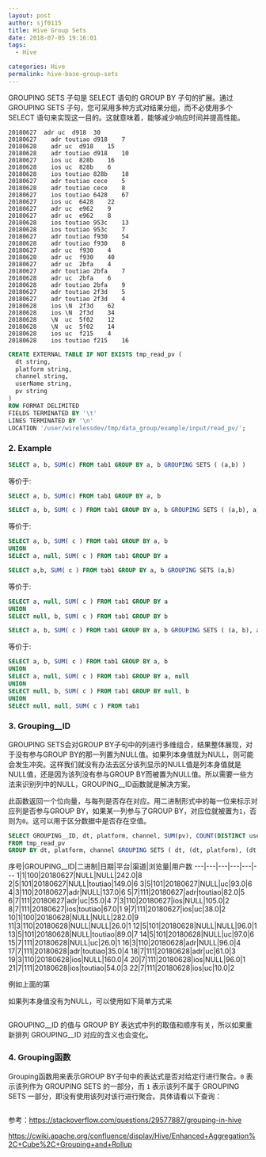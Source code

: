 ```yaml
---
layout: post
author: sjf0115
title: Hive Group Sets
date: 2018-07-05 19:16:01
tags:
  - Hive

categories: Hive
permalink: hive-base-group-sets
---
```


GROUPING SETS 子句是 SELECT 语句的 GROUP BY 子句的扩展。通过 GROUPING SETS 子句，您可采用多种方式对结果分组，而不必使用多个 SELECT 语句来实现这一目的。这就意味着，能够减少响应时间并提高性能。

```
20180627  adr uc  d918  30
20180627	adr	toutiao	d918	7
20180628	adr	uc	d918	15
20180628	adr	toutiao	d918	10
20180627	ios	uc	828b	16
20180628	ios	uc	828b	6
20180628	ios	toutiao	828b	18
20180627	adr	toutiao	cece	5
20180628	adr	toutiao	cece	8
20180627	ios	toutiao	6428	67
20180627	ios	uc	6428	22
20180627	adr	uc	e962	9
20180627	adr	uc	e962	8
20180628	ios	toutiao	953c	13
20180628	ios	toutiao	953c	7
20180627	adr	toutiao	f930	54
20180628	adr	toutiao	f930	8
20180627	adr	uc	f930	4
20180628	adr	uc	f930	40
20180627	adr	uc	2bfa	4
20180627	adr	toutiao	2bfa	7
20180628	adr	uc	2bfa	6
20180628	adr	toutiao	2bfa	9
20180627	adr	toutiao	2f3d	5
20180627	adr	toutiao	2f3d	4
20180628	ios	\N	2f3d	62
20180628	ios	\N	2f3d	34
20180628	\N	uc	5f02	12
20180628	\N	uc	5f02	14
20180628	ios	uc	f215	4
20180628	ios	toutiao	f215	16
```

```sql
CREATE EXTERNAL TABLE IF NOT EXISTS tmp_read_pv (
  dt string,
  platform string,
  channel string,
  userName string,
  pv string
)
ROW FORMAT DELIMITED
FIELDS TERMINATED BY '\t'
LINES TERMINATED BY '\n'
LOCATION '/user/wirelessdev/tmp/data_group/example/input/read_pv/';
```

### 2. Example

```sql
SELECT a, b, SUM(c) FROM tab1 GROUP BY a, b GROUPING SETS ( (a,b) )
```
等价于:
```sql
SELECT a, b, SUM(c) FROM tab1 GROUP BY a, b
```

```sql
SELECT a, b, SUM( c ) FROM tab1 GROUP BY a, b GROUPING SETS ( (a,b), a)
```
等价于:
```sql
SELECT a, b, SUM( c ) FROM tab1 GROUP BY a, b
UNION
SELECT a, null, SUM( c ) FROM tab1 GROUP BY a
```

```sql
SELECT a,b, SUM( c ) FROM tab1 GROUP BY a, b GROUPING SETS (a,b)
```
等价于:
```sql
SELECT a, null, SUM( c ) FROM tab1 GROUP BY a
UNION
SELECT null, b, SUM( c ) FROM tab1 GROUP BY b
```

```sql
SELECT a, b, SUM( c ) FROM tab1 GROUP BY a, b GROUPING SETS ( (a, b), a, b, ( ) )
```
等价于:
```sql
SELECT a, b, SUM( c ) FROM tab1 GROUP BY a, b
UNION
SELECT a, null, SUM( c ) FROM tab1 GROUP BY a, null
UNION
SELECT null, b, SUM( c ) FROM tab1 GROUP BY null, b
UNION
SELECT null, null, SUM( c ) FROM tab1
```

### 3. Grouping__ID

GROUPING SETS会对GROUP BY子句中的列进行多维组合，结果整体展现，对于没有参与GROUP BY的那一列置为NULL值。如果列本身值就为NULL，则可能会发生冲突。这样我们就没有办法去区分该列显示的NULL值是列本身值就是NULL值，还是因为该列没有参与GROUP BY而被置为NULL值。所以需要一些方法来识别列中的NULL，GROUPING__ID函数就是解决方案。

此函数返回一个位向量，与每列是否存在对应。用二进制形式中的每一位来标示对应列是否参与GROUP BY，如果某一列参与了GROUP BY，对应位就被置为`1`，否则为`0`。这可以用于区分数据中是否存在空值。

```sql
SELECT GROUPING__ID, dt, platform, channel, SUM(pv), COUNT(DISTINCT userName)
FROM tmp_read_pv
GROUP BY dt, platform, channel GROUPING SETS ( dt, (dt, platform), (dt, channel), (dt, platform, channel));
```

序号|GROUPING__ID|二进制|日期|平台|渠道|浏览量|用户数
---|---|---|---|---|---
1|1|100|20180627|NULL|NULL|242.0|8
2|5|101|20180627|NULL|toutiao|149.0|6
3|5|101|20180627|NULL|uc|93.0|6
4|3|110|20180627|adr|NULL|137.0|6
5|7|111|20180627|adr|toutiao|82.0|5
6|7|111|20180627|adr|uc|55.0|4
7|3|110|20180627|ios|NULL|105.0|2
8|7|111|20180627|ios|toutiao|67.0|1
9|7|111|20180627|ios|uc|38.0|2
10|1|100|20180628|NULL|NULL|282.0|9
11|3|110|20180628|NULL|NULL|26.0|1
12|5|101|20180628|NULL|NULL|96.0|1
13|5|101|20180628|NULL|toutiao|89.0|7
14|5|101|20180628|NULL|uc|97.0|6
15|7|111|20180628|NULL|uc|26.0|1
16|3|110|20180628|adr|NULL|96.0|4
17|7|111|20180628|adr|toutiao|35.0|4
18|7|111|20180628|adr|uc|61.0|3
19|3|110|20180628|ios|NULL|160.0|4
20|7|111|20180628|ios|NULL|96.0|1
21|7|111|20180628|ios|toutiao|54.0|3
22|7|111|20180628|ios|uc|10.0|2

例如上面的第

如果列本身值没有为NULL，可以使用如下简单方式来
```

```

GROUPING__ID 的值与 GROUP BY 表达式中列的取值和顺序有关，所以如果重新排列 GROUPING__ID 对应的含义也会变化。

### 4. Grouping函数

Grouping函数用来表示GROUP BY子句中的表达式是否对给定行进行聚合。`0` 表示该列作为 GROUPING SETS 的一部分，而 `1` 表示该列不属于 GROUPING SETS 一部分，即没有使用该列对该行进行聚合。具体请看以下查询：
```

```





参考：https://stackoverflow.com/questions/29577887/grouping-in-hive

https://cwiki.apache.org/confluence/display/Hive/Enhanced+Aggregation%2C+Cube%2C+Grouping+and+Rollup
